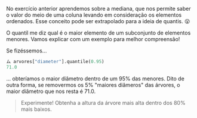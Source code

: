 No exercício anterior aprendemos sobre a mediana, que nos permite saber o valor do meio de uma coluna levando em consideração os elementos ordenados. Esse conceito pode ser extrapolado para a ideia de quantis. 😮

O quantil me diz qual é o maior elemento de um subconjunto de elementos menores. Vamos explicar com um exemplo para melhor compreensão!

Se fizéssemos...

```python
ム arvores["diameter"].quantile(0.95)
71.0
```

... obteríamos o maior diâmetro dentro de um 95% das menores. Dito de outra forma, se removermos os 5% "maiores diâmeros" das árvores, o maior diâmetro que nos resta é 71.0.
 

> Experimente! Obtenha a altura da árvore mais alta dentro dos 80% mais baixos.
